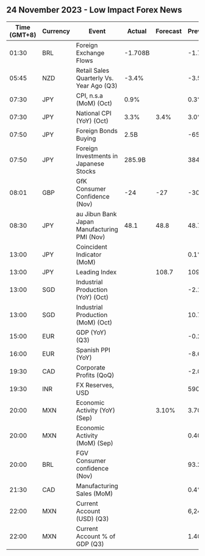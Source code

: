 ## 24 November 2023 - Low Impact Forex News

| Time (GMT+8) | Currency | Event | Actual | Forecast | Previous |
|------|----------|-------|--------|----------|----------|
| 01:30 | BRL | Foreign Exchange Flows | -1.708B |  | -1.767B |
| 05:45 | NZD | Retail Sales Quarterly Vs. Year Ago (Q3) | -3.4% |  | -3.5% |
| 07:30 | JPY | CPI, n.s.a (MoM) (Oct) | 0.9% |  | 0.3% |
| 07:30 | JPY | National CPI (YoY) (Oct) | 3.3% | 3.4% | 3.0% |
| 07:50 | JPY | Foreign Bonds Buying | 2.5B |  | -65.8B |
| 07:50 | JPY | Foreign Investments in Japanese Stocks | 285.9B |  | 384.2B |
| 08:01 | GBP | GfK Consumer Confidence (Nov) | -24 | -27 | -30 |
| 08:30 | JPY | au Jibun Bank Japan Manufacturing PMI (Nov) | 48.1 | 48.8 | 48.7 |
| 13:00 | JPY | Coincident Indicator (MoM) |  |  | 0.1% |
| 13:00 | JPY | Leading Index |  | 108.7 | 109.2 |
| 13:00 | SGD | Industrial Production (YoY) (Oct) |  |  | -2.1% |
| 13:00 | SGD | Industrial Production (MoM) (Oct) |  |  | 10.7% |
| 15:00 | EUR | GDP (YoY) (Q3) |  |  | -0.20% |
| 16:00 | EUR | Spanish PPI (YoY) |  |  | -8.6% |
| 19:30 | CAD | Corporate Profits (QoQ) |  |  | -2.0% |
| 19:30 | INR | FX Reserves, USD |  |  | 590.32B |
| 20:00 | MXN | Economic Activity (YoY) (Sep) |  | 3.10% | 3.70% |
| 20:00 | MXN | Economic Activity (MoM) (Sep) |  |  | 0.40% |
| 20:00 | BRL | FGV Consumer confidence (Nov) |  |  | 93.2 |
| 21:30 | CAD | Manufacturing Sales (MoM) |  |  | 0.4% |
| 22:00 | MXN | Current Account (USD) (Q3) |  |  | 6,247M |
| 22:00 | MXN | Current Account % of GDP (Q3) |  |  | 1.40% |
